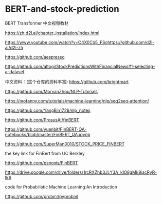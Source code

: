 # BERT-and-stock-prediction

BERT Transformer 中文视频教材

https://zh.d2l.ai/chapter_installation/index.html

https://www.youtube.com/watch?v=C4X0Cb5_FSohttps://github.com/d2l-ai/d2l-zh

https://github.com/aespresso

https://github.com/altogi/StockPredictionsWithFinancialNews#1-selecting-a-dataset

中文资料：(这个仓库的资料丰富)
https://github.com/brightmart

https://github.com/MorvanZhou/NLP-Tutorials

https://mofanpy.com/tutorials/machine-learning/nlp/seq2seq-attention/

https://github.com/YangBin1729/nlp_notes

https://github.com/ProsusAI/finBERT

https://github.com/yuanbit/FinBERT-QA-notebooks/blob/master/FinBERT_QA.ipynb

https://github.com/SuperMan0010/STOCK_PRICE_FINBERT

the key link for FinBert from UC Berkley

https://github.com/psnonis/FinBERT

https://drive.google.com/drive/folders/1rcRXZhb3JLY3A_kIO8gMk8jacRyR-Ik6

code for Probabilistic Machine Learning:An Introduction

https://github.com/probml/pyprobml
